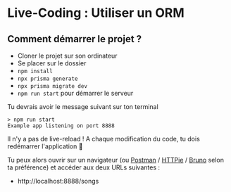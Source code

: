 # Live-Coding : Utiliser un ORM

## Comment démarrer le projet ?

- Cloner le projet sur son ordinateur
- Se placer sur le dossier
- `npm install`
- `npx prisma generate`
- `npx prisma migrate dev`
- `npm run start` pour démarrer le serveur

Tu devrais avoir le message suivant sur ton terminal

```shell
> npm run start
Example app listening on port 8888
```

Il n'y a pas de live-reload ! A chaque modification du code, tu dois redémarrer l'application 😬

Tu peux alors ouvrir sur un navigateur (ou [Postman](https://www.postman.com/) / [HTTPie](https://httpie.io/) / [Bruno](https://www.usebruno.com/) selon ta préférence) et accéder aux deux URLs suivantes :

- http://localhost:8888/songs
